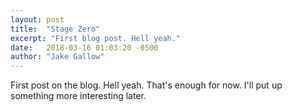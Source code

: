 ```yaml
---
layout: post
title:  "Stage Zero"
excerpt: "First blog post. Hell yeah."
date:   2018-03-16 01:03:20 -0500
author: "Jake Gallow"
---
```

First post on the blog. Hell yeah. That's enough for now. I'll put up something more interesting later.
